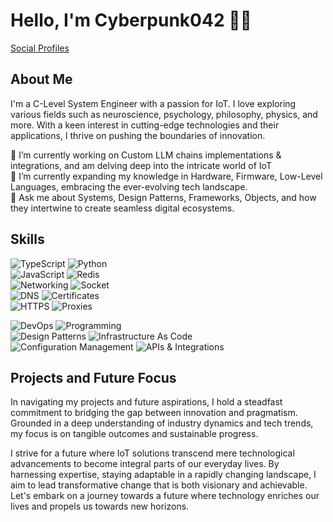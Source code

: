 # Hello, I'm Cyberpunk042 👋🚀

[Social Profiles](https://linktr.ee/cyberpunk042)

## About Me

I'm a C-Level System Engineer with a passion for IoT. I love exploring various fields such as neuroscience, psychology, philosophy, physics, and more. With a keen interest in cutting-edge technologies and their applications, I thrive on pushing the boundaries of innovation.

🔭 I’m currently working on Custom LLM chains implementations & integrations, and am delving deep into the intricate world of IoT  
🌱 I’m currently expanding my knowledge in Hardware, Firmware, Low-Level Languages, embracing the ever-evolving tech landscape.  
💬 Ask me about Systems, Design Patterns, Frameworks, Objects, and how they intertwine to create seamless digital ecosystems.

## Skills

![TypeScript](https://img.shields.io/badge/TypeScript-007ACC?style=for-the-badge&logo=typescript&logoColor=white)  ![Python](https://img.shields.io/badge/Python-3776AB?style=for-the-badge&logo=python&logoColor=white)  
![JavaScript](https://img.shields.io/badge/JavaScript-F7DF1E?style=for-the-badge&logo=javascript&logoColor=black)  ![Redis](https://img.shields.io/badge/Redis-DC382D?style=for-the-badge&logo=redis&logoColor=white)  
![Networking](https://img.shields.io/badge/Networking-00b4cc?style=for-the-badge)  ![Socket](https://img.shields.io/badge/Socket-4f5b93?style=for-the-badge)  
![DNS](https://img.shields.io/badge/DNS-0075FF?style=for-the-badge)  ![Certificates](https://img.shields.io/badge/Certificates-008080?style=for-the-badge)  
![HTTPS](https://img.shields.io/badge/HTTPS-443a45?style=for-the-badge)  ![Proxies](https://img.shields.io/badge/Proxies-143545?style=for-the-badge)  

![DevOps](https://img.shields.io/badge/DevOps-575646?style=for-the-badge)  ![Programming](https://img.shields.io/badge/Programming-1409aa?style=for-the-badge)  
![Design Patterns](https://img.shields.io/badge/Design%20Patterns-9b359b?style=for-the-badge)  ![Infrastructure As Code](https://img.shields.io/badge/Infrastructure%20As%20Code-2a7cbf?style=for-the-badge)  
![Configuration Management](https://img.shields.io/badge/Configuration%20Management-348d73?style=for-the-badge)  ![APIs & Integrations](https://img.shields.io/badge/APIs%20%26%20Integrations-eb4034?style=for-the-badge)  

## Projects and Future Focus

In navigating my projects and future aspirations, I hold a steadfast commitment to bridging the gap between innovation and pragmatism. Grounded in a deep understanding of industry dynamics and tech trends, my focus is on tangible outcomes and sustainable progress. 

I strive for a future where IoT solutions transcend mere technological advancements to become integral parts of our everyday lives. By harnessing expertise, staying adaptable in a rapidly changing landscape, I aim to lead transformative change that is both visionary and achievable. Let's embark on a journey towards a future where technology enriches our lives and propels us towards new horizons.
